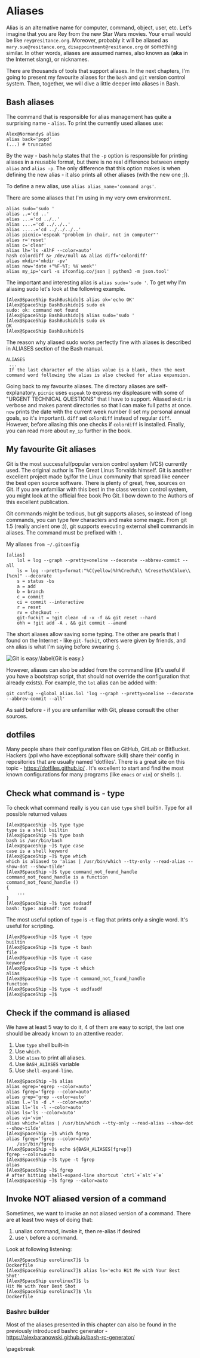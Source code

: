 # Aliases
Alias is an alternative name for computer, command, object, user, etc. Let's
imagine that you are Rey from the new Star Wars movies. Your email would be
like `rey@resitance.org`. Moreover, probably it will be aliased as
`mary.sue@resitance.org`, `disappointment@resitance.org` or something similar.
In other words, aliases are assumed names, also known as (**aka** in the
Internet slang), or nicknames. 

There are thousands of tools that support aliases. In the next chapters, I'm
going to present my favourite aliases for the `bash` and `git` version control
system. Then, together, we will dive a little deeper into aliases in Bash.

## Bash aliases

The command that is responsible for alias management has quite a surprising
name - `alias`. To print the currently used aliases use:

```
Alex@Normandy$ alias
alias back='popd'
(...) # truncated
```

By the way - bash `help` states that the `-p` option is responsible for
printing aliases in a reusable format, but there is no real difference between
empty `alias` and `alias -p`. The only difference that this option makes is
when defining the new alias - it also prints all other aliases (with the new
one ;)).

To define a new alias, use `alias alias_name='command args'`.

There are some aliases that I'm using in my very own environment.
```
alias sudo='sudo '
alias ..='cd ..'
alias ...='cd ../..'
alias ....='cd ../../..'
alias .....='cd ../../../..'
alias picnic='espeak "problem in chair, not in computer"'
alias r='reset'
alias c='clear'
alias lh='ls -AlhF --color=auto'
hash colordiff &> /dev/null && alias diff='colordiff'
alias mkdir='mkdir -pv'
alias now='date +"%F-%T; %V week"'
alias my_ip='curl -s ifconfig.co/json | python3 -m json.tool'
```
The important and interesting alias is `alias sudo='sudo '`. To get why I'm
aliasing sudo let's look at the following example.

```
[Alex@SpaceShip BashBushido]$ alias ok='echo OK'
[Alex@SpaceShip BashBushido]$ sudo ok
sudo: ok: command not found
[Alex@SpaceShip BashBushido]$ alias sudo='sudo '
[Alex@SpaceShip BashBushido]$ sudo ok
OK
[Alex@SpaceShip BashBushido]$ 
```
The reason why aliased sudo works perfectly fine with aliases is described in
ALIASES section of the Bash manual.
```
ALIASES
 ...
 If the last character of the alias value is a blank, then the next command word following the alias is also checked for alias expansion.
``` 

Going back to my favourite aliases. The directory aliases are self-explanatory.
`picnic` uses `espeak` to express my displeasure with some of "URGENT TECHNICAL
QUESTIONS" that I have to support.  Aliased `mkdir` is verbose and makes parent
directories so that I can make full paths at once. `now` prints the date with
the current week number (I set my personal annual goals, so it's important).
`diff` set `colordiff` instead of regular `diff`. However, before aliasing this
one checks if `colordiff` is installed.  Finally, you can read more about
`my_ip` further in the book.

## My favourite Git aliases
Git is the most successful/popular version control system (VCS) currently used.
The original author is The Great Linus Torvalds himself. Git is another
excellent project made by/for the Linux community that spread like ~~cancer~~
the best open source software. There is plenty of great, free, sources on Git.
If you are unfamiliar with this best in the class version control system, you
might look at the official free book Pro Git. I bow down to the Authors of this
excellent publication.


Git commands might be tedious, but git supports aliases, so instead of long
commands, you can type few characters and make some magic. From git 1.5 (really
ancient one :)), git supports executing external shell commands in aliases. The
command must be prefixed with `!`.

My aliases `from ~/.gitconfig`
```config
[alias]
    lol = log --graph --pretty=oneline --decorate --abbrev-commit --all
    ls = log --pretty=format:"%C(yellow)%h%Cred%d\\ %Creset%s%Cblue\\ [%cn]" --decorate
    s = status -bs
    a = add
    b = branch
    c = commit
    ci = commit --interactive
    r = reset
    rv = checkout --
    git-fuckit = !git clean -d -x -f && git reset --hard
    ohh = !git add -A . && git commit --amend
```
The short aliases allow saving some typing. The other are pearls that I found
on the Internet - like `git-fuckit`, others were given by friends, and `ohh`
alias is what I'm saying before swearing :). 

![Git is easy.\label{Git is easy.}](images/09-aliases/homeomorphic_endofunctors.jpg)

However, aliases can also be added from the command line (it's useful if you
have a bootstrap script, that should not override the configuration that
already exists). For example, the `lol` alias can be added with:
```
git config --global alias.lol 'log --graph --pretty=oneline --decorate --abbrev-commit --all'
```

As said before - if you are unfamiliar with Git, please consult the other sources.

## dotfiles
Many people share their configuration files on GitHub, GitLab or BitBucket.
Hackers (ppl who have exceptional software skill) share their config in
repositories that are usually named 'dotfiles'. There is a great site on
this topic - https://dotfiles.github.io/ . It's excellent to start and find the
most known configurations for many programs (like `emacs` or `vim`) or shells
:).

## Check what command is - type
To check what command really is you can use `type` shell builtin.
Type for all possible returned values
```
[Alex@SpaceShip ~]$ type type
type is a shell builtin
[Alex@SpaceShip ~]$ type bash
bash is /usr/bin/bash
[Alex@SpaceShip ~]$ type case
case is a shell keyword
[Alex@SpaceShip ~]$ type which
which is aliased to 'alias | /usr/bin/which --tty-only --read-alias --show-dot --show-tilde'
[Alex@SpaceShip ~]$ type command_not_found_handle
command_not_found_handle is a function
command_not_found_handle ()
{
    ...
}
[Alex@SpaceShip ~]$ type asdsadf
bash: type: asdsadf: not found
```

The most useful option of `type` is `-t` flag that prints only a single word.
It's useful for scripting.
```
[Alex@SpaceShip ~]$ type -t type
builtin
[Alex@SpaceShip ~]$ type -t bash
file
[Alex@SpaceShip ~]$ type -t case
keyword
[Alex@SpaceShip ~]$ type -t which
alias
[Alex@SpaceShip ~]$ type -t command_not_found_handle
function
[Alex@SpaceShip ~]$ type -t asdfasdf
[Alex@SpaceShip ~]$
```

## Check if the command is aliased
We have at least 5 way to do it, 4 of them are easy to script, the last one
should be already known to an attentive reader.

1. Use `type` shell built-in
1. Use `which`.
2. Use `alias` to print all aliases.
3. Use `BASH_ALIASES` variable
4. Use `shell-expand-line`.

```
[Alex@SpaceShip ~]$ alias
alias egrep='egrep --color=auto'
alias fgrep='fgrep --color=auto'
alias grep='grep --color=auto'
alias l.='ls -d .* --color=auto'
alias ll='ls -l --color=auto'
alias ls='ls --color=auto'
alias vi='vim'
alias which='alias | /usr/bin/which --tty-only --read-alias --show-dot --show-tilde'
[Alex@SpaceShip ~]$ which fgrep
alias fgrep='fgrep --color=auto'
    /usr/bin/fgrep
[Alex@SpaceShip ~]$ echo ${BASH_ALIASES[fgrep]}
fgrep --color=auto
[Alex@SpaceShip ~]$ type -t fgrep
alias
[Alex@SpaceShip ~]$ fgrep 
# after hitting shell-expand-line shortcut `ctrl`+`alt`+`e`
[Alex@SpaceShip ~]$ fgrep --color=auto
```

## Invoke NOT aliased version of a command
Sometimes, we want to invoke an not aliased version of a command. There are at
least two ways of doing that:

1. unalias command, invoke it, then re-alias if desired
2. use `\` before a command.

Look at following listening:
```
[Alex@SpaceShip eurolinux7]$ ls
Dockerfile
[Alex@SpaceShip eurolinux7]$ alias ls='echo Hit Me with Your Best Shot'
[Alex@SpaceShip eurolinux7]$ ls
Hit Me with Your Best Shot
[Alex@SpaceShip eurolinux7]$ \ls
Dockerfile
```
### Bashrc builder
Most of the aliases presented in this chapter can also be found in the
previously introduced bashrc generator -
https://alexbaranowski.github.io/bash-rc-generator/


\pagebreak

